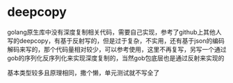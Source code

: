 # deepcopy
golang原生库中没有深度复制相关代码，需要自己实现，参考了github上其他人写的deepcopy，有基于反射写的，但是过于复杂，不实用，还有基于json的编码解码来写的，那个代码量相对较少，可以参考使用，这里不再复写，另写一个通过gob的序列化反序列化来实现深度复制的，当然gob包底层也是通过反射来实现的

基本类型较多且原理相同，撒个懒，单元测试就不写全了

